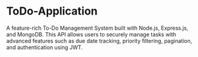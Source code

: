 # ToDo-Application
A feature-rich To-Do Management System built with Node.js, Express.js, and MongoDB. This API allows users to securely manage tasks with advanced features such as due date tracking, priority filtering, pagination, and authentication using JWT.
